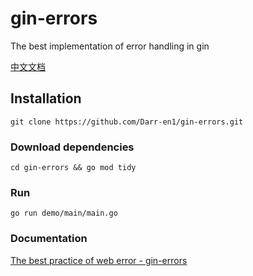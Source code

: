 # gin-errors
The best implementation of error handling in gin

[中文文档](./README-zh.md)

## Installation


``` shell
git clone https://github.com/Darr-en1/gin-errors.git
```



### Download dependencies

```shel
cd gin-errors && go mod tidy
```



### Run

```golang
go run demo/main/main.go
```



### Documentation

[The best practice of web error - gin-errors](http://darr-en1.top/2022/06/10/1/)

